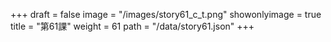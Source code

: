 +++
draft = false 
image = "/images/story61_c_t.png" 
showonlyimage = true 
title = "第61課" 
weight = 61 
path = "/data/story61.json" 
+++

